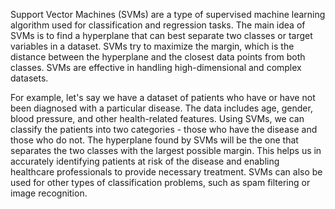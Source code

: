 Support Vector Machines (SVMs) are a type of supervised machine learning algorithm used for classification and regression tasks. The main idea of SVMs is to find a hyperplane that can best separate two classes or target variables in a dataset. SVMs try to maximize the margin, which is the distance between the hyperplane and the closest data points from both classes. SVMs are effective in handling high-dimensional and complex datasets.

For example, let's say we have a dataset of patients who have or have not been diagnosed with a particular disease. The data includes age, gender, blood pressure, and other health-related features. Using SVMs, we can classify the patients into two categories - those who have the disease and those who do not. The hyperplane found by SVMs will be the one that separates the two classes with the largest possible margin. This helps us in accurately identifying patients at risk of the disease and enabling healthcare professionals to provide necessary treatment. SVMs can also be used for other types of classification problems, such as spam filtering or image recognition.